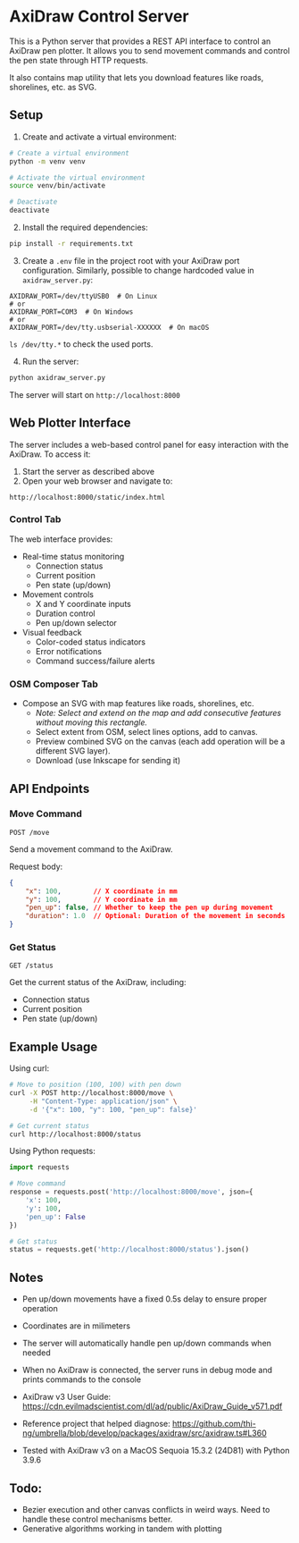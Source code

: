 # AxiDraw Control Server

This is a Python server that provides a REST API interface to control an AxiDraw pen plotter. It allows you to send movement commands and control the pen state through HTTP requests. 

It also contains map utility that lets you download features like roads, shorelines, etc. as SVG. 

## Setup

1. Create and activate a virtual environment:
```bash
# Create a virtual environment
python -m venv venv

# Activate the virtual environment
source venv/bin/activate

# Deactivate
deactivate
```

2. Install the required dependencies:
```bash
pip install -r requirements.txt
```

3. Create a `.env` file in the project root with your AxiDraw port configuration. Similarly, possible to change hardcoded value in `axidraw_server.py`:
```
AXIDRAW_PORT=/dev/ttyUSB0  # On Linux
# or
AXIDRAW_PORT=COM3  # On Windows
# or
AXIDRAW_PORT=/dev/tty.usbserial-XXXXXX  # On macOS
```
`ls /dev/tty.*` to check the used ports. 

4. Run the server:
```bash
python axidraw_server.py
```

The server will start on `http://localhost:8000`


## Web Plotter Interface

The server includes a web-based control panel for easy interaction with the AxiDraw. To access it:

1. Start the server as described above
2. Open your web browser and navigate to:
```
http://localhost:8000/static/index.html
```

### Control Tab
The web interface provides:
- Real-time status monitoring
  - Connection status
  - Current position
  - Pen state (up/down)
- Movement controls
  - X and Y coordinate inputs
  - Duration control
  - Pen up/down selector
- Visual feedback
  - Color-coded status indicators
  - Error notifications
  - Command success/failure alerts


### OSM Composer Tab
- Compose an SVG with map features like roads, shorelines, etc.
  - *Note: Select and extend on the map and add consecutive features without moving this rectangle.*
  - Select extent from OSM, select lines options, add to canvas.
  - Preview combined SVG on the canvas (each add operation will be a different SVG layer). 
  - Download (use Inkscape for sending it)


## API Endpoints

### Move Command
```
POST /move
```
Send a movement command to the AxiDraw.

Request body:
```json
{
    "x": 100,        // X coordinate in mm
    "y": 100,        // Y coordinate in mm
    "pen_up": false, // Whether to keep the pen up during movement
    "duration": 1.0  // Optional: Duration of the movement in seconds
}
```

### Get Status
```
GET /status
```
Get the current status of the AxiDraw, including:
- Connection status
- Current position
- Pen state (up/down)

## Example Usage

Using curl:
```bash
# Move to position (100, 100) with pen down
curl -X POST http://localhost:8000/move \
     -H "Content-Type: application/json" \
     -d '{"x": 100, "y": 100, "pen_up": false}'

# Get current status
curl http://localhost:8000/status
```

Using Python requests:
```python
import requests

# Move command
response = requests.post('http://localhost:8000/move', json={
    'x': 100,
    'y': 100,
    'pen_up': False
})

# Get status
status = requests.get('http://localhost:8000/status').json()
```

## Notes

- Pen up/down movements have a fixed 0.5s delay to ensure proper operation
- Coordinates are in milimeters
- The server will automatically handle pen up/down commands when needed
- When no AxiDraw is connected, the server runs in debug mode and prints commands to the console 
- AxiDraw v3 User Guide: https://cdn.evilmadscientist.com/dl/ad/public/AxiDraw_Guide_v571.pdf
- Reference project that helped diagnose: https://github.com/thi-ng/umbrella/blob/develop/packages/axidraw/src/axidraw.ts#L360

- Tested with AxiDraw v3 on a MacOS Sequoia 15.3.2 (24D81) with Python 3.9.6


## Todo:
- Bezier execution and other canvas conflicts in weird ways. Need to handle these control mechanisms better. 
- Generative algorithms working in tandem with plotting 